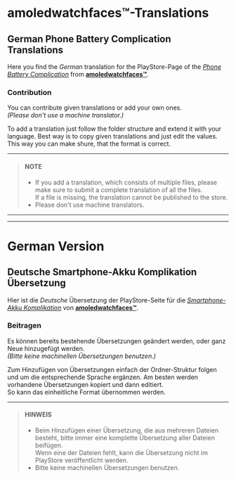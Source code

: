 # amoledwatchfaces™-Translations
## German Phone Battery Complication Translations
Here you find the *German* translation for the PlayStore-Page of the *[Phone Battery Complication](https://play.google.com/store/apps/details?id=com.weartools.phonebattcomp "Playstore Page")* from **[amoledwatchfaces™](https://play.google.com/store/apps/dev?id=5591589606735981545 "Playstore Page")**.

### Contribution
You can contribute given translations or add your own ones.\
*(Please don't use a machine translator.)*

To add a translation just follow the folder structure and extend it with your language. Best way is to copy given translations and just edit the values.\
This way you can make shure, that the format is correct.

---
> #### NOTE
> - If you add a translation, which consists of multiple files, please make sure to submit a complete translation of all the files.\
    If a file is missing, the translation cannot be published to the store.
> - Please don't use machine translators.
---
---
# German Version
## Deutsche Smartphone-Akku Komplikation Übersetzung
Hier ist die *Deutsche* Übersetzung der PlayStore-Seite für die *[Smartphone-Akku Komplikation](https://play.google.com/store/apps/details?id=com.weartools.phonebattcomp "PlayStore-Seite")* von **[amoledwatchfaces™](https://play.google.com/store/apps/dev?id=5591589606735981545 "PlayStore-Seite")**.

### Beitragen
Es können bereits bestehende Übersetzungen geändert werden, oder ganz Neue hinzugefügt werden.\
*(Bitte keine machinellen Übersetzungen benutzen.)*

Zum Hinzufügen von Übersetzungen einfach der Ordner-Struktur folgen und um die entsprechende Sprache ergänzen. Am besten werden vorhandene Übersetzungen kopiert und dann editiert.\
So kann das einheitliche Format übernommen werden.

---
> #### HINWEIS
> - Beim Hinzufügen einer Übersetzung, die aus mehreren Dateien besteht, bitte immer eine komplette Übersetzung aller Dateien beifügen.\
    Wenn eine der Dateien fehlt, kann die Übersetzung nicht im PlayStore veröffentlicht werden.
> - Bitte keine machinellen Übersetzungen benutzen.
